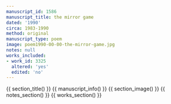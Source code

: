 ```yaml
---
manuscript_id: 1586
manuscript_title: the mirror game
dated: '1990'
circa: 1983-1990
method: original
manuscript_type: poem
image: poem1990-00-00-the-mirror-game.jpg
notes: null
works_included:
- work_id: 3325
  altered: 'yes'
  edited: 'no'
---
```


{{ section_title() }}
{{ manuscript_info() }}
{{ section_image() }}
{{ notes_section() }}
{{ works_section() }}
